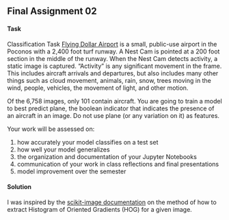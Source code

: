 ## Final Assignment 02

#### Task
Classification Task
[Flying Dollar Airport](http://flyingdollar.com/) is a small, public-use airport in the Poconos with a 2,400 foot turf runway. A Nest Cam is pointed at a 200 foot section in the middle of the runway. When the Nest Cam detects activity, a static image is captured. “Activity” is any significant movement in the frame. This includes aircraft arrivals and departures, but also includes many other things such as cloud movement, animals, rain, snow, trees moving in the wind, people, vehicles, the movement of light, and other motion. 

Of the 6,758 images, only 101 contain aircraft. You are going to train a model to best predict plane, the boolean indicator that indicates the presence of an aircraft in an image. Do not use plane (or any variation on it) as features. 

Your work will be assessed on: 
1. how accurately your model classifies on a test set
2. how well your model generalizes
3. the organization and documentation of your Jupyter Notebooks
4. communication of your work in class reflections and final presentations
5. model improvement over the semester

#### Solution
I was inspired by the [scikit-image documentation](https://scikit-image.org/docs/stable/api/skimage.feature.html#skimage.feature.hog) on the method of how to extract Histogram of Oriented Gradients (HOG) for a given image.
